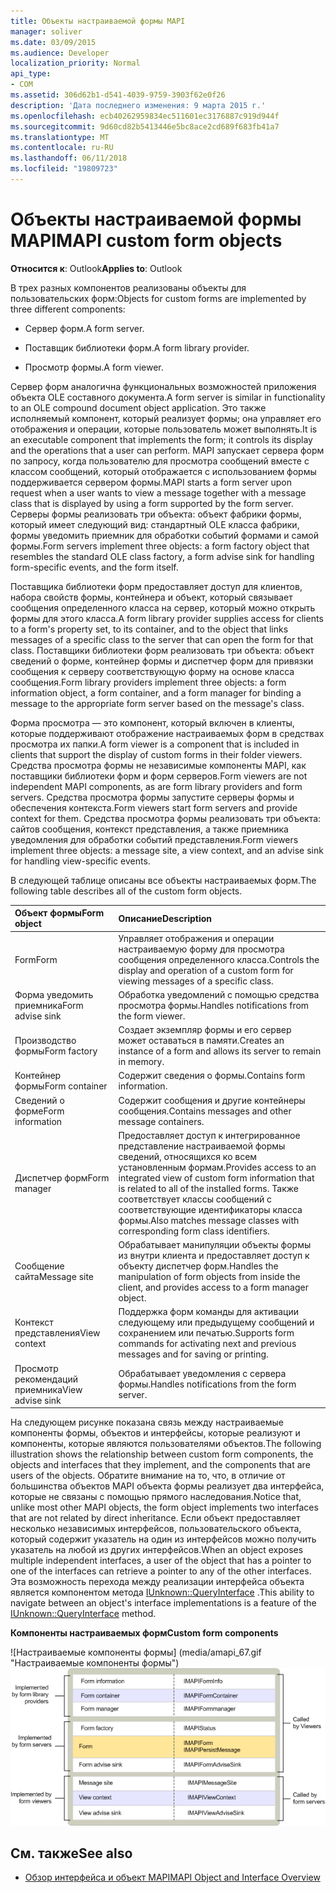 ```yaml
---
title: Объекты настраиваемой формы MAPI
manager: soliver
ms.date: 03/09/2015
ms.audience: Developer
localization_priority: Normal
api_type:
- COM
ms.assetid: 306d62b1-d541-4039-9759-3903f62e0f26
description: 'Дата последнего изменения: 9 марта 2015 г.'
ms.openlocfilehash: ecb40262959834ec511601ec3176887c919d944f
ms.sourcegitcommit: 9d60cd82b5413446e5bc8ace2cd689f683fb41a7
ms.translationtype: MT
ms.contentlocale: ru-RU
ms.lasthandoff: 06/11/2018
ms.locfileid: "19809723"
---
```

# <a name="mapi-custom-form-objects"></a><span data-ttu-id="d5642-103">Объекты настраиваемой формы MAPI</span><span class="sxs-lookup"><span data-stu-id="d5642-103">MAPI custom form objects</span></span>
  
<span data-ttu-id="d5642-104">**Относится к**: Outlook</span><span class="sxs-lookup"><span data-stu-id="d5642-104">**Applies to**: Outlook</span></span> 
  
<span data-ttu-id="d5642-105">В трех разных компонентов реализованы объекты для пользовательских форм:</span><span class="sxs-lookup"><span data-stu-id="d5642-105">Objects for custom forms are implemented by three different components:</span></span>
  
- <span data-ttu-id="d5642-106">Сервер форм.</span><span class="sxs-lookup"><span data-stu-id="d5642-106">A form server.</span></span>
    
- <span data-ttu-id="d5642-107">Поставщик библиотеки форм.</span><span class="sxs-lookup"><span data-stu-id="d5642-107">A form library provider.</span></span>
    
- <span data-ttu-id="d5642-108">Просмотр формы.</span><span class="sxs-lookup"><span data-stu-id="d5642-108">A form viewer.</span></span>
    
<span data-ttu-id="d5642-109">Сервер форм аналогична функциональных возможностей приложения объекта OLE составного документа.</span><span class="sxs-lookup"><span data-stu-id="d5642-109">A form server is similar in functionality to an OLE compound document object application.</span></span> <span data-ttu-id="d5642-110">Это также исполняемый компонент, который реализует формы; она управляет его отображения и операции, которые пользователь может выполнять.</span><span class="sxs-lookup"><span data-stu-id="d5642-110">It is an executable component that implements the form; it controls its display and the operations that a user can perform.</span></span> <span data-ttu-id="d5642-111">MAPI запускает сервера форм по запросу, когда пользователю для просмотра сообщений вместе с классом сообщений, который отображается с использованием формы поддерживается сервером формы.</span><span class="sxs-lookup"><span data-stu-id="d5642-111">MAPI starts a form server upon request when a user wants to view a message together with a message class that is displayed by using a form supported by the form server.</span></span> <span data-ttu-id="d5642-112">Серверы формы реализовать три объекта: объект фабрики формы, который имеет следующий вид: стандартный OLE класса фабрики, формы уведомить приемник для обработки событий формами и самой формы.</span><span class="sxs-lookup"><span data-stu-id="d5642-112">Form servers implement three objects: a form factory object that resembles the standard OLE class factory, a form advise sink for handling form-specific events, and the form itself.</span></span> 
  
<span data-ttu-id="d5642-113">Поставщика библиотеки форм предоставляет доступ для клиентов, набора свойств формы, контейнера и объект, который связывает сообщения определенного класса на сервер, который можно открыть формы для этого класса.</span><span class="sxs-lookup"><span data-stu-id="d5642-113">A form library provider supplies access for clients to a form's property set, to its container, and to the object that links messages of a specific class to the server that can open the form for that class.</span></span> <span data-ttu-id="d5642-114">Поставщики библиотеки форм реализовать три объекта: объект сведений о форме, контейнер формы и диспетчер форм для привязки сообщения к серверу соответствующую форму на основе класса сообщения.</span><span class="sxs-lookup"><span data-stu-id="d5642-114">Form library providers implement three objects: a form information object, a form container, and a form manager for binding a message to the appropriate form server based on the message's class.</span></span>
  
<span data-ttu-id="d5642-115">Форма просмотра — это компонент, который включен в клиенты, которые поддерживают отображение настраиваемых форм в средствах просмотра их папки.</span><span class="sxs-lookup"><span data-stu-id="d5642-115">A form viewer is a component that is included in clients that support the display of custom forms in their folder viewers.</span></span> <span data-ttu-id="d5642-116">Средства просмотра формы не независимые компоненты MAPI, как поставщики библиотеки форм и форм серверов.</span><span class="sxs-lookup"><span data-stu-id="d5642-116">Form viewers are not independent MAPI components, as are form library providers and form servers.</span></span> <span data-ttu-id="d5642-117">Средства просмотра формы запустите серверы формы и обеспечения контекста.</span><span class="sxs-lookup"><span data-stu-id="d5642-117">Form viewers start form servers and provide context for them.</span></span> <span data-ttu-id="d5642-118">Средства просмотра формы реализовать три объекта: сайтов сообщения, контекст представления, а также приемника уведомления для обработки событий представления.</span><span class="sxs-lookup"><span data-stu-id="d5642-118">Form viewers implement three objects: a message site, a view context, and an advise sink for handling view-specific events.</span></span>
  
<span data-ttu-id="d5642-119">В следующей таблице описаны все объекты настраиваемых форм.</span><span class="sxs-lookup"><span data-stu-id="d5642-119">The following table describes all of the custom form objects.</span></span> 
  
|<span data-ttu-id="d5642-120">**Объект формы**</span><span class="sxs-lookup"><span data-stu-id="d5642-120">**Form object**</span></span>|<span data-ttu-id="d5642-121">**Описание**</span><span class="sxs-lookup"><span data-stu-id="d5642-121">**Description**</span></span>|
|:-----|:-----|
|<span data-ttu-id="d5642-122">Form</span><span class="sxs-lookup"><span data-stu-id="d5642-122">Form</span></span>  <br/> |<span data-ttu-id="d5642-123">Управляет отображения и операции настраиваемую форму для просмотра сообщения определенного класса.</span><span class="sxs-lookup"><span data-stu-id="d5642-123">Controls the display and operation of a custom form for viewing messages of a specific class.</span></span>  <br/> |
|<span data-ttu-id="d5642-124">Форма уведомить приемника</span><span class="sxs-lookup"><span data-stu-id="d5642-124">Form advise sink</span></span>  <br/> |<span data-ttu-id="d5642-125">Обработка уведомлений с помощью средства просмотра формы.</span><span class="sxs-lookup"><span data-stu-id="d5642-125">Handles notifications from the form viewer.</span></span>  <br/> |
|<span data-ttu-id="d5642-126">Производство формы</span><span class="sxs-lookup"><span data-stu-id="d5642-126">Form factory</span></span>  <br/> |<span data-ttu-id="d5642-127">Создает экземпляр формы и его сервер может оставаться в памяти.</span><span class="sxs-lookup"><span data-stu-id="d5642-127">Creates an instance of a form and allows its server to remain in memory.</span></span>  <br/> |
|<span data-ttu-id="d5642-128">Контейнер формы</span><span class="sxs-lookup"><span data-stu-id="d5642-128">Form container</span></span>  <br/> |<span data-ttu-id="d5642-129">Содержит сведения о формы.</span><span class="sxs-lookup"><span data-stu-id="d5642-129">Contains form information.</span></span>  <br/> |
|<span data-ttu-id="d5642-130">Сведений о форме</span><span class="sxs-lookup"><span data-stu-id="d5642-130">Form information</span></span>  <br/> |<span data-ttu-id="d5642-131">Содержит сообщения и другие контейнеры сообщения.</span><span class="sxs-lookup"><span data-stu-id="d5642-131">Contains messages and other message containers.</span></span>  <br/> |
|<span data-ttu-id="d5642-132">Диспетчер форм</span><span class="sxs-lookup"><span data-stu-id="d5642-132">Form manager</span></span>  <br/> |<span data-ttu-id="d5642-133">Предоставляет доступ к интегрированное представление настраиваемой формы сведений, относящихся ко всем установленным формам.</span><span class="sxs-lookup"><span data-stu-id="d5642-133">Provides access to an integrated view of custom form information that is related to all of the installed forms.</span></span> <span data-ttu-id="d5642-134">Также соответствует классы сообщений с соответствующие идентификаторы класса формы.</span><span class="sxs-lookup"><span data-stu-id="d5642-134">Also matches message classes with corresponding form class identifiers.</span></span>  <br/> |
|<span data-ttu-id="d5642-135">Сообщение сайта</span><span class="sxs-lookup"><span data-stu-id="d5642-135">Message site</span></span>  <br/> |<span data-ttu-id="d5642-136">Обрабатывает манипуляции объекты формы из внутри клиента и предоставляет доступ к объекту диспетчер форм.</span><span class="sxs-lookup"><span data-stu-id="d5642-136">Handles the manipulation of form objects from inside the client, and provides access to a form manager object.</span></span>  <br/> |
|<span data-ttu-id="d5642-137">Контекст представления</span><span class="sxs-lookup"><span data-stu-id="d5642-137">View context</span></span>  <br/> |<span data-ttu-id="d5642-138">Поддержка форм команды для активации следующему или предыдущему сообщений и сохранением или печатью.</span><span class="sxs-lookup"><span data-stu-id="d5642-138">Supports form commands for activating next and previous messages and for saving or printing.</span></span>  <br/> |
|<span data-ttu-id="d5642-139">Просмотр рекомендаций приемника</span><span class="sxs-lookup"><span data-stu-id="d5642-139">View advise sink</span></span>  <br/> |<span data-ttu-id="d5642-140">Обрабатывает уведомления с сервера формы.</span><span class="sxs-lookup"><span data-stu-id="d5642-140">Handles notifications from the form server.</span></span>  <br/> |
   
<span data-ttu-id="d5642-141">На следующем рисунке показана связь между настраиваемые компоненты формы, объектов и интерфейсы, которые реализуют и компоненты, которые являются пользователями объектов.</span><span class="sxs-lookup"><span data-stu-id="d5642-141">The following illustration shows the relationship between custom form components, the objects and interfaces that they implement, and the components that are users of the objects.</span></span> <span data-ttu-id="d5642-142">Обратите внимание на то, что, в отличие от большинства объектов MAPI объекта формы реализует два интерфейса, которые не связаны с помощью прямого наследования.</span><span class="sxs-lookup"><span data-stu-id="d5642-142">Notice that, unlike most other MAPI objects, the form object implements two interfaces that are not related by direct inheritance.</span></span> <span data-ttu-id="d5642-143">Если объект предоставляет несколько независимых интерфейсов, пользовательского объекта, который содержит указатель на один из интерфейсов можно получить указатель на любой из других интерфейсов.</span><span class="sxs-lookup"><span data-stu-id="d5642-143">When an object exposes multiple independent interfaces, a user of the object that has a pointer to one of the interfaces can retrieve a pointer to any of the other interfaces.</span></span> <span data-ttu-id="d5642-144">Эта возможность перехода между реализации интерфейса объекта является компонентом метода [IUnknown::QueryInterface](http://msdn.microsoft.com/library/54d5ff80-18db-43f2-b636-f93ac053146d%28Office.15%29.aspx) .</span><span class="sxs-lookup"><span data-stu-id="d5642-144">This ability to navigate between an object's interface implementations is a feature of the [IUnknown::QueryInterface](http://msdn.microsoft.com/library/54d5ff80-18db-43f2-b636-f93ac053146d%28Office.15%29.aspx) method.</span></span> 
  
<span data-ttu-id="d5642-145">**Компоненты настраиваемых форм**</span><span class="sxs-lookup"><span data-stu-id="d5642-145">**Custom form components**</span></span>
  
<span data-ttu-id="d5642-146">![Настраиваемые компоненты формы] (media/amapi_67.gif "Настраиваемые компоненты формы")</span><span class="sxs-lookup"><span data-stu-id="d5642-146">![Custom form components](media/amapi_67.gif "Custom form components")</span></span>
  
## <a name="see-also"></a><span data-ttu-id="d5642-147">См. также</span><span class="sxs-lookup"><span data-stu-id="d5642-147">See also</span></span>

- [<span data-ttu-id="d5642-148">Обзор интерфейса и объект MAPI</span><span class="sxs-lookup"><span data-stu-id="d5642-148">MAPI Object and Interface Overview</span></span>](mapi-object-and-interface-overview.md)

